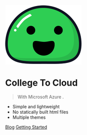 ![logo](_media/icon.svg)

# College <large>To</large> Cloud

> With Microsoft Azure .

- Simple and lightweight
- No statically built html files
- Multiple themes

[Blog](https://hugs4bugs.me/)
[Getting Started](#docsify)
